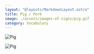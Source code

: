 ```yaml
---
layout: "@layouts/MarkdownLayout.astro"
title: Pig / Pork
image: ./assets/images-of-signs/pig.gif
category: Vocabulary
---
```


![Pig](@signs/pig.gif)

![Pig](@signs/pig-different-signer-1.gif)
